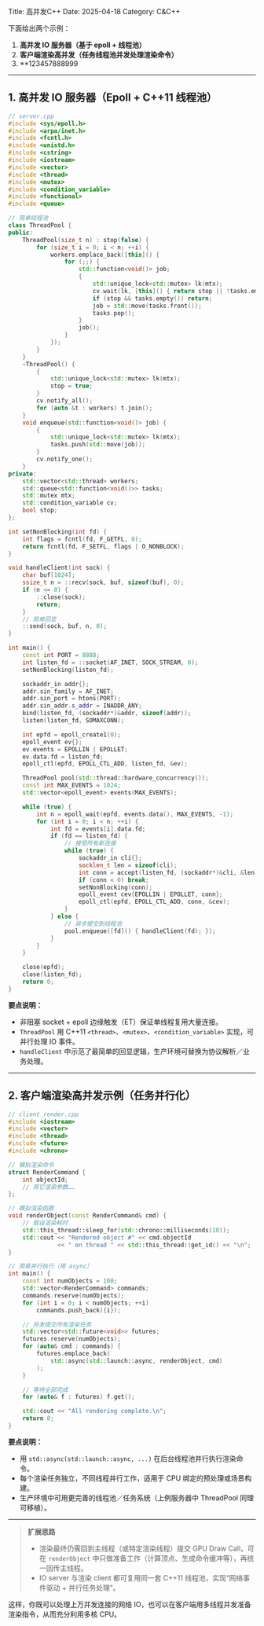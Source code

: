 Title: 高并发C++
Date: 2025-04-18
Category: C&C++

下面给出两个示例：

1. **高并发 IO 服务器（基于 epoll + 线程池）**  
2. **客户端渲染高并发（任务线程池并发处理渲染命令）**  
3. **123457888999
---

## 1. 高并发 IO 服务器（Epoll + C++11 线程池）

```cpp
// server.cpp
#include <sys/epoll.h>
#include <arpa/inet.h>
#include <fcntl.h>
#include <unistd.h>
#include <cstring>
#include <iostream>
#include <vector>
#include <thread>
#include <mutex>
#include <condition_variable>
#include <functional>
#include <queue>

// 简单线程池
class ThreadPool {
public:
    ThreadPool(size_t n) : stop(false) {
        for (size_t i = 0; i < n; ++i) {
            workers.emplace_back([this]() {
                for (;;) {
                    std::function<void()> job;
                    {
                        std::unique_lock<std::mutex> lk(mtx);
                        cv.wait(lk, [this]() { return stop || !tasks.empty(); });
                        if (stop && tasks.empty()) return;
                        job = std::move(tasks.front());
                        tasks.pop();
                    }
                    job();
                }
            });
        }
    }
    ~ThreadPool() {
        {
            std::unique_lock<std::mutex> lk(mtx);
            stop = true;
        }
        cv.notify_all();
        for (auto &t : workers) t.join();
    }
    void enqueue(std::function<void()> job) {
        {
            std::unique_lock<std::mutex> lk(mtx);
            tasks.push(std::move(job));
        }
        cv.notify_one();
    }
private:
    std::vector<std::thread> workers;
    std::queue<std::function<void()>> tasks;
    std::mutex mtx;
    std::condition_variable cv;
    bool stop;
};

int setNonBlocking(int fd) {
    int flags = fcntl(fd, F_GETFL, 0);
    return fcntl(fd, F_SETFL, flags | O_NONBLOCK);
}

void handleClient(int sock) {
    char buf[1024];
    ssize_t n = ::recv(sock, buf, sizeof(buf), 0);
    if (n <= 0) {
        ::close(sock);
        return;
    }
    // 简单回显
    ::send(sock, buf, n, 0);
}

int main() {
    const int PORT = 8888;
    int listen_fd = ::socket(AF_INET, SOCK_STREAM, 0);
    setNonBlocking(listen_fd);

    sockaddr_in addr{};
    addr.sin_family = AF_INET;
    addr.sin_port = htons(PORT);
    addr.sin_addr.s_addr = INADDR_ANY;
    bind(listen_fd, (sockaddr*)&addr, sizeof(addr));
    listen(listen_fd, SOMAXCONN);

    int epfd = epoll_create1(0);
    epoll_event ev{};
    ev.events = EPOLLIN | EPOLLET;
    ev.data.fd = listen_fd;
    epoll_ctl(epfd, EPOLL_CTL_ADD, listen_fd, &ev);

    ThreadPool pool(std::thread::hardware_concurrency());
    const int MAX_EVENTS = 1024;
    std::vector<epoll_event> events(MAX_EVENTS);

    while (true) {
        int n = epoll_wait(epfd, events.data(), MAX_EVENTS, -1);
        for (int i = 0; i < n; ++i) {
            int fd = events[i].data.fd;
            if (fd == listen_fd) {
                // 接受所有新连接
                while (true) {
                    sockaddr_in cli{};
                    socklen_t len = sizeof(cli);
                    int conn = accept(listen_fd, (sockaddr*)&cli, &len);
                    if (conn < 0) break;
                    setNonBlocking(conn);
                    epoll_event cev{EPOLLIN | EPOLLET, conn};
                    epoll_ctl(epfd, EPOLL_CTL_ADD, conn, &cev);
                }
            } else {
                // 异步提交到线程池
                pool.enqueue([fd]() { handleClient(fd); });
            }
        }
    }

    close(epfd);
    close(listen_fd);
    return 0;
}
```

**要点说明：**  
- 非阻塞 socket + epoll 边缘触发（ET）保证单线程复用大量连接。  
- `ThreadPool` 用 C++11 `<thread>`、`<mutex>`、`<condition_variable>` 实现，可并行处理 IO 事件。  
- `handleClient` 中示范了最简单的回显逻辑，生产环境可替换为协议解析／业务处理。

---

## 2. 客户端渲染高并发示例（任务并行化）

```cpp
// client_render.cpp
#include <iostream>
#include <vector>
#include <thread>
#include <future>
#include <chrono>

// 模拟渲染命令
struct RenderCommand {
    int objectId;
    // 其它渲染参数……
};

// 模拟渲染函数
void renderObject(const RenderCommand& cmd) {
    // 假设渲染耗时
    std::this_thread::sleep_for(std::chrono::milliseconds(10));
    std::cout << "Rendered object #" << cmd.objectId
              << " on thread " << std::this_thread::get_id() << "\n";
}

// 简易并行执行（用 async）
int main() {
    const int numObjects = 100;
    std::vector<RenderCommand> commands;
    commands.reserve(numObjects);
    for (int i = 0; i < numObjects; ++i)
        commands.push_back({i});

    // 并发提交所有渲染任务
    std::vector<std::future<void>> futures;
    futures.reserve(numObjects);
    for (auto& cmd : commands) {
        futures.emplace_back(
            std::async(std::launch::async, renderObject, cmd)
        );
    }

    // 等待全部完成
    for (auto& f : futures) f.get();

    std::cout << "All rendering complete.\n";
    return 0;
}
```

**要点说明：**  
- 用 `std::async(std::launch::async, ...)` 在后台线程池并行执行渲染命令。  
- 每个渲染任务独立，不同线程并行工作，适用于 CPU 绑定的预处理或场景构建。  
- 生产环境中可用更完善的线程池／任务系统（上例服务器中 ThreadPool 同理可移植）。  

---

> **扩展思路**  
> - 渲染最终仍需回到主线程（或特定渲染线程）提交 GPU Draw Call，可在 `renderObject` 中只做准备工作（计算顶点、生成命令缓冲等），再统一回传主线程。  
> - IO server 与渲染 client 都可复用同一套 C++11 线程池，实现“网络事件驱动 + 并行任务处理”。  

这样，你既可以处理上万并发连接的网络 IO，也可以在客户端用多线程并发准备渲染指令，从而充分利用多核 CPU。